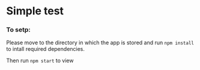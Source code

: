 # Simple test
### To setp:
Please move to the directory in which the app is stored and run ```npm install``` to intall required dependencies.

Then run ```npm start``` to view 
